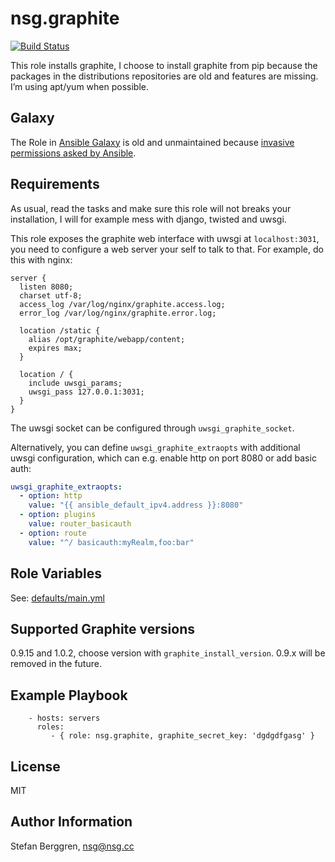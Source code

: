 nsg.graphite
========

[![Build Status](https://travis-ci.org/nsg/ansible-graphite.svg?branch=master)](https://travis-ci.org/nsg/ansible-graphite)

This role installs graphite, I choose to install graphite from pip because the packages in the distributions repositories are old and features are missing. I’m using apt/yum when possible.

Galaxy
------

The Role in [Ansible Galaxy](https://galaxy.ansible.com/nsg/graphite/) is old and unmaintained because [invasive permissions asked by Ansible](https://github.com/ansible/galaxy-issues/issues/159).

Requirements
------------

As usual, read the tasks and make sure this role will not breaks your installation, I will for example mess with django, twisted and uwsgi.

This role exposes the graphite web interface with uwsgi at `localhost:3031`, you need to configure a web server your self to talk to that. For example, do this with nginx:

```
server {
  listen 8080;
  charset utf-8;
  access_log /var/log/nginx/graphite.access.log;
  error_log /var/log/nginx/graphite.error.log;

  location /static {
    alias /opt/graphite/webapp/content;
    expires max;
  }

  location / {
    include uwsgi_params;
    uwsgi_pass 127.0.0.1:3031;
  }
}
```

The uwsgi socket can be configured through `uwsgi_graphite_socket`.

Alternatively, you can define `uwsgi_graphite_extraopts` with additional uwsgi configuration, which can e.g. enable http on port 8080 or add basic auth:
```yaml
uwsgi_graphite_extraopts:
  - option: http
    value: "{{ ansible_default_ipv4.address }}:8080"
  - option: plugins
    value: router_basicauth
  - option: route
    value: "^/ basicauth:myRealm,foo:bar"
```

Role Variables
--------------

See: [defaults/main.yml](https://github.com/nsg/ansible-graphite/blob/master/defaults/main.yml)

Supported Graphite versions
---------------------------

0.9.15 and 1.0.2, choose version with `graphite_install_version`. 0.9.x will be removed in the future.


Example Playbook
-------------------------

```
    - hosts: servers
      roles:
         - { role: nsg.graphite, graphite_secret_key: 'dgdgdfgasg' }
```

License
-------

MIT

Author Information
------------------

Stefan Berggren, nsg@nsg.cc
